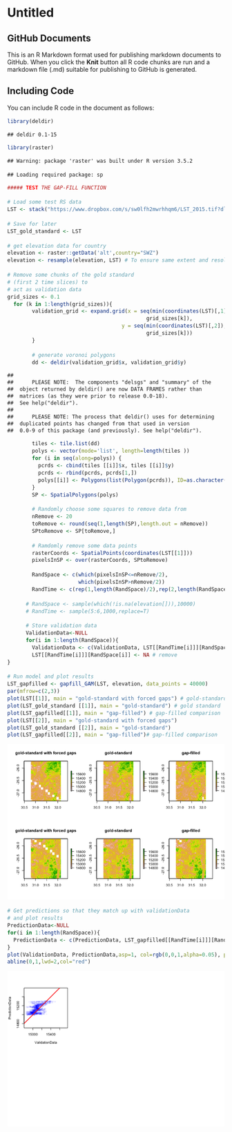 Untitled
================

GitHub Documents
----------------

This is an R Markdown format used for publishing markdown documents to GitHub. When you click the **Knit** button all R code chunks are run and a markdown file (.md) suitable for publishing to GitHub is generated.

Including Code
--------------

You can include R code in the document as follows:

``` r
library(deldir)
```

    ## deldir 0.1-15

``` r
library(raster)
```

    ## Warning: package 'raster' was built under R version 3.5.2

    ## Loading required package: sp

``` r
##### TEST THE GAP-FILL FUNCTION

# Load some test RS data
LST <- stack("https://www.dropbox.com/s/sw0lfh2mwrhhqm6/LST_2015.tif?dl=1")

# Save for later
LST_gold_standard <- LST

# get elevation data for country
elevation <- raster::getData('alt',country="SWZ")
elevation <- resample(elevation, LST) # To ensure same extent and resolution

# Remove some chunks of the gold standard 
# (first 2 time slices) to 
# act as validation data
grid_sizes <- 0.1
  for (k in 1:length(grid_sizes)){
        validation_grid <- expand.grid(x = seq(min(coordinates(LST)[,1]), max(coordinates(LST)[,1])+grid_sizes[1],
                                             grid_sizes[k]),
                                     y = seq(min(coordinates(LST)[,2]), max(coordinates(LST)[,2])+grid_sizes[1],
                                             grid_sizes[k]))
        }
      
        # generate voronoi polygons
        dd <- deldir(validation_grid$x, validation_grid$y)
```

    ## 
    ##      PLEASE NOTE:  The components "delsgs" and "summary" of the
    ##  object returned by deldir() are now DATA FRAMES rather than
    ##  matrices (as they were prior to release 0.0-18).
    ##  See help("deldir").
    ##  
    ##      PLEASE NOTE: The process that deldir() uses for determining
    ##  duplicated points has changed from that used in version
    ##  0.0-9 of this package (and previously). See help("deldir").

``` r
        tiles <- tile.list(dd)
        polys <- vector(mode='list', length=length(tiles ))
        for (i in seq(along=polys)) {
          pcrds <- cbind(tiles [[i]]$x, tiles [[i]]$y)
          pcrds <- rbind(pcrds, pcrds[1,])
          polys[[i]] <- Polygons(list(Polygon(pcrds)), ID=as.character(i))
        }
        SP <- SpatialPolygons(polys)
        
        # Randomly choose some squares to remove data from
        nRemove <- 20
        toRemove <- round(seq(1,length(SP),length.out = nRemove))
        SPtoRemove <- SP[toRemove,]
        
        # Ramdomly remove some data points
        rasterCoords <- SpatialPoints(coordinates(LST[[1]]))
        pixelsInSP <- over(rasterCoords, SPtoRemove)
        
        RandSpace <- c(which(pixelsInSP<=nRemove/2),
                       which(pixelsInSP>nRemove/2))
        RandTime <- c(rep(1,length(RandSpace)/2),rep(2,length(RandSpace)/2))
      
      # RandSpace <- sample(which(!is.na(elevation[])),10000)
      # RandTime <- sample(5:6,1000,replace=T)
      
      # Store validation data
      ValidationData<-NULL
      for(i in 1:length(RandSpace)){
        ValidationData <- c(ValidationData, LST[[RandTime[i]]][RandSpace[i]])
        LST[[RandTime[i]]][RandSpace[i]] <- NA # remove
}

# Run model and plot results
LST_gapfilled <- gapfill_GAM(LST, elevation, data_points = 40000)
par(mfrow=c(2,3))
plot(LST[[1]], main = "gold-standard with forced gaps") # gold-standard with forced gaps
plot(LST_gold_standard [[1]], main = "gold-standard") # gold standard
plot(LST_gapfilled[[1]], main = "gap-filled") # gap-filled comparison
plot(LST[[2]], main = "gold-standard with forced gaps")
plot(LST_gold_standard [[2]], main = "gold-standard")
plot(LST_gapfilled[[2]], main = "gap-filled")# gap-filled comparison
```

![](gapfill_md_files/figure-markdown_github/unnamed-chunk-2-1.png)

``` r
# Get predictions so that they match up with validationData
# and plot results
PredictionData<-NULL
for(i in 1:length(RandSpace)){
  PredictionData <- c(PredictionData, LST_gapfilled[[RandTime[i]]][RandSpace[i]])
}
plot(ValidationData, PredictionData,asp=1, col=rgb(0,0,1,alpha=0.05), pch=16)
abline(0,1,lwd=2,col="red")
```

![](gapfill_md_files/figure-markdown_github/unnamed-chunk-2-2.png)
